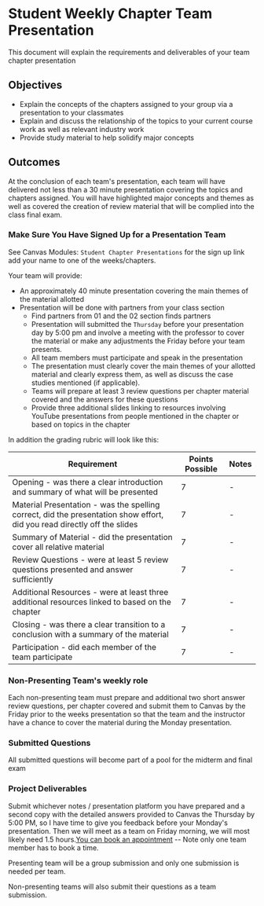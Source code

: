 # Student Weekly Chapter Team Presentation

This document will explain the requirements and deliverables of your team chapter presentation

## Objectives

* Explain the concepts of the chapters assigned to your group via a presentation to your classmates
* Explain and discuss the relationship of the topics to your current course work as well as relevant industry work
* Provide study material to help solidify major concepts

## Outcomes

At the conclusion of each team's presentation, each team will have delivered not less than a 30 minute presentation covering the topics and chapters assigned. You will have highlighted major concepts and themes as well as covered the creation of review material that will be complied into the class final exam.

### Make Sure You Have Signed Up for a Presentation Team

See Canvas Modules: `Student Chapter Presentations` for the sign up link add your name to one of the weeks/chapters.

Your team will provide:

* An approximately 40 minute presentation covering the main themes of the material allotted
* Presentation will be done with partners from your class section
  * Find partners from 01 and the 02 section finds partners
  * Presentation will submitted the `Thursday` before your presentation day by 5:00 pm and involve a meeting with the professor to cover the material or make any adjustments the Friday before your team presents.
  * All team members must participate and speak in the presentation
  * The presentation must clearly cover the main themes of your allotted material and clearly express them, as well as discuss the case studies mentioned (if applicable).
  * Teams will prepare at least 3 review questions per chapter material covered and the answers for these questions
  * Provide three additional slides linking to resources involving YouTube presentations from people mentioned in the chapter or based on topics in the chapter

In addition the grading rubric will look like this:

Requirement | Points Possible | Notes |
----------|------|------
Opening - was there a clear introduction and summary of what will be presented | 7 | -
Material Presentation - was the spelling correct, did the presentation show effort, did you read directly off the slides | 7 | -
Summary of Material - did the presentation cover all relative material | 7 | -
Review Questions - were at least 5 review questions presented and answer sufficiently | 7 | -
Additional Resources - were at least three additional resources linked to based on the chapter | 7 | -
Closing - was there a clear transition to a conclusion with a summary of the material | 7 | -
Participation - did each member of the team participate | 7 | -

### Non-Presenting Team's weekly role

Each non-presenting team must prepare and additional two short answer review questions, per chapter covered and submit them to Canvas by the Friday prior to the weeks presentation so that the team and the instructor have a chance to cover the material during the Monday presentation.

### Submitted Questions

All submitted questions will become part of a pool for the midterm and final exam

### Project Deliverables

Submit whichever notes / presentation platform you have prepared and a second copy with the detailed answers provided to Canvas the Thursday by 5:00 PM, so I have time to give you feedback before your Monday's presentation. Then we will meet as a team on Friday morning, we will most likely need 1.5 hours.[You can book an appointment](https://outlook.office.com/bookwithme/user/c0947acc2b7040bbab5c8c289e3d4a83@iit.edu?anonymous&ep=plink "Instructor Booking App") -- Note only one team member has to book a time.

Presenting team will be a group submission and only one submission is needed per team.

Non-presenting teams will also submit their questions as a team submission.
